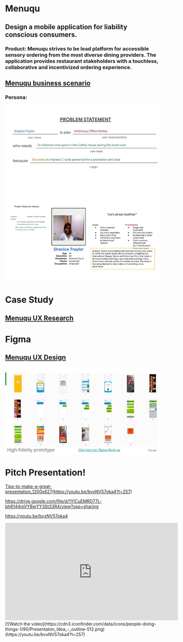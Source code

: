 # Menuqu

## Design a mobile application for liability conscious consumers. 

### Product: Menuqu strives to be lead platform for accessible sensory ordering from the most diverse dining providers. The application provides restaurant stakeholders with a touchless, collaborative and incentivized ordering experience.

## [Menuqu business scenario](https://docs.google.com/document/d/13jNWOHsXKtuwfdZQyX_y4RXMnfrsfj6BTEyxEFbluJM/edit?usp=sharing)

### Persona:  

![screenshot](https://github.com/steven-barkley/App-Menuqu-2022/blob/master/images/Problem_Statement_Menuqu.jpg)
![screenshot](https://github.com/steven-barkley/App-Menuqu-2022/blob/master/images/User_Persona_Menuqu.jpg)

# Case Study 
## [Menuqu UX Research](https://docs.google.com/presentation/d/19jKW-446Ui4DQ3Vojbv2i300fHwIukrkpF14Rw9bAAs/edit?usp=sharing)

# Figma 
## [Menuqu UX Design](https://www.figma.com/proto/8CeLZALMAmzfl5Tb57lcID/Home-Panel?page-id=29%3A2&node-id=31%3A96&viewport=332%2C48%2C0.5&scaling=scale-down&starting-point-node-id=31%3A94)
![screenshot](https://github.com/steven-barkley/App-Menuqu-2022/blob/master/images/Portfolio%20Project%20Menuqu%20-%20Mock%20ups.jpg)

# Pitch Presentation!

[Tips-to-make-a-great-presentation_1200x627](https://user-images.githubusercontent.com/14866921/162415954-dd9e3d89-3b52-4fb5-91da-02b158822c2e.jpg)(https://youtu.be/bvxNV57oka4?t=257)


https://drive.google.com/file/d/1YlCuEMRD77L-bh9144mVYBwYY3St33R4/view?usp=sharing

https://youtu.be/bvxNV57oka4

<iframe width="560" height="315" src="https://www.youtube.com/embed/bvxNV57oka4" title="YouTube video player" frameborder="0" allow="accelerometer; autoplay; clipboard-write; encrypted-media; gyroscope; picture-in-picture" allowfullscreen></iframe>
[![Watch the video](https://cdn3.iconfinder.com/data/icons/people-doing-things-1/90/Presentaton_Idea_-_outline-512.png)(https://youtu.be/bvxNV57oka4?t=257)
